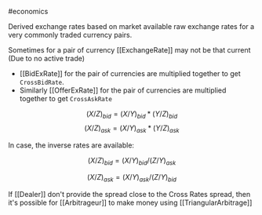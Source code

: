 #economics 

Derived exchange rates based on market available raw exchange rates for a very commonly traded currency pairs.

Sometimes for a pair of currency [[ExchangeRate]] may not be that current (Due to no active trade)

- [[BidExRate]] for the pair of currencies are multiplied together to get `CrossBidRate`.
- Similarly [[OfferExRate]] for the pair of currencies are multiplied together to get `CrossAskRate`

$$
(X/Z)_{bid} = (X/Y)_{bid} * (Y/Z)_{bid}
$$
$$
(X/Z)_{ask} = (X/Y)_{ask} * (Y/Z)_{ask}
$$

In case, the inverse rates are available:

$$
(X/Z)_{bid} = (X/Y)_{bid} / (Z/Y)_{ask}
$$

$$
(X/Z)_{ask} = (X/Y)_{ask} / (Z/Y)_{bid}
$$


If [[Dealer]] don't provide the spread close to the Cross Rates spread, then it's possible for [[Arbitrageur]] to make money using [[TriangularArbitrage]]

 
